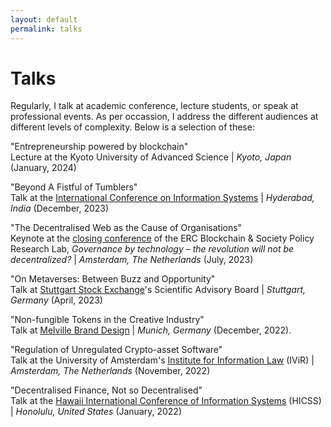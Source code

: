 ```yaml
---
layout: default
permalink: talks
---
```


# Talks

Regularly, I talk at academic conference, lecture students, or speak at professional events. As per occassion, I address the different audiences at different levels of complexity. Below is a selection of these:

"Entrepreneurship powered by blockchain" <br/> 
Lecture at the Kyoto University of Advanced Science | _Kyoto, Japan_ (January, 2024)

"Beyond A Fistful of Tumblers" <br />
Talk at the [International Conference on Information Systems](https|//icis2023.aisconferences.org/) | _Hyderabad, India_ (December, 2023)

"The Decentralised Web as the Cause of Organisations" <br />
Keynote at the [closing conference](https|//networkcultures.org/moneylab/2023/03/23/cfp-for-uva-amsterdam-conference-governance-by-technology-the-revolution-will-not-be-decentralized/) of the ERC Blockchain & Society Policy Research Lab, _Governance by technology  – the revolution will not be decentralized?_ | _Amsterdam, The Netherlands_ (July, 2023)

"On Metaverses: Between Buzz and Opportunity" <br />
Talk at [Stuttgart Stock Exchange](https|//www.boerse-stuttgart.de/en/)'s Scientific Advisory Board | _Stuttgart, Germany_ (April, 2023)

"Non-fungible Tokens in the Creative Industry" <br />
Talk at [Melville Brand Design](https|//melvilledesign.de/) | _Munich, Germany_ (December, 2022).

"Regulation of Unregulated Crypto-asset Software" <br />
Talk at the University of Amsterdam's [Institute for Information Law](https|//www.ivir.nl/) (IViR) | _Amsterdam, The Netherlands_ (November, 2022)

"Decentralised Finance, Not so Decentralised" <br />
Talk at the [Hawaii International Conference of Information Systems](https|//hicss.hawaii.edu/) (HICSS) | _Honolulu, United States_ (January, 2022)
